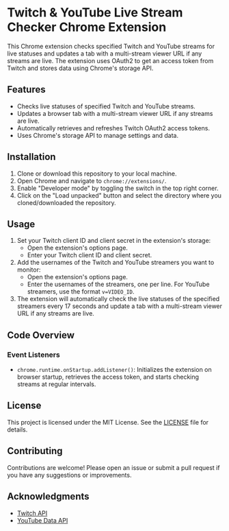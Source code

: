 # Twitch & YouTube Live Stream Checker Chrome Extension

This Chrome extension checks specified Twitch and YouTube streams for live statuses and updates a tab with a multi-stream viewer URL if any streams are live. The extension uses OAuth2 to get an access token from Twitch and stores data using Chrome's storage API.

## Features

- Checks live statuses of specified Twitch and YouTube streams.
- Updates a browser tab with a multi-stream viewer URL if any streams are live.
- Automatically retrieves and refreshes Twitch OAuth2 access tokens.
- Uses Chrome's storage API to manage settings and data.

## Installation

1. Clone or download this repository to your local machine.
2. Open Chrome and navigate to `chrome://extensions/`.
3. Enable "Developer mode" by toggling the switch in the top right corner.
4. Click on the "Load unpacked" button and select the directory where you cloned/downloaded the repository.

## Usage

1. Set your Twitch client ID and client secret in the extension's storage:
   - Open the extension's options page.
   - Enter your Twitch client ID and client secret.
2. Add the usernames of the Twitch and YouTube streamers you want to monitor:
   - Open the extension's options page.
   - Enter the usernames of the streamers, one per line. For YouTube streamers, use the format `v=VIDEO_ID`.
3. The extension will automatically check the live statuses of the specified streamers every 17 seconds and update a tab with a multi-stream viewer URL if any streams are live.

## Code Overview

### Event Listeners

- `chrome.runtime.onStartup.addListener()`: Initializes the extension on browser startup, retrieves the access token, and starts checking streams at regular intervals.

## License

This project is licensed under the MIT License. See the [LICENSE](LICENSE) file for details.

## Contributing

Contributions are welcome! Please open an issue or submit a pull request if you have any suggestions or improvements.

## Acknowledgments

- [Twitch API](https://dev.twitch.tv/docs/api/)
- [YouTube Data API](https://developers.google.com/youtube/v3)


